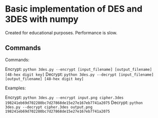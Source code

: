 # Basic implementation of DES and 3DES with numpy

Created for educational purposes. Performance is slow.

## Commands

Commands:

Encrypt: `python 3des.py --encrypt [input_filename] [output_filename] [48-hex digit key]`
Decrypt: `python 3des.py --decrypt [input_filename] [output_filename] [48-hex digit key]`

Examples:

Encrypt: `python 3des.py --encrypt input.png cipher.3des 198241eb69d702280bc7d27868de15e27e167eb7741a2075`
Decrypt: `python 3des.py --decrypt cipher.3des output.png 198241eb69d702280bc7d27868de15e27e167eb7741a2075`